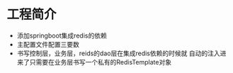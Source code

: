 # 工程简介

* 添加springboot集成redis的依赖
* 主配置文件配置三要数
* 书写控制层，业务层，reids的dao层在集成redis依赖的时候就 自动的注入进来了只需要在业务层书写一个私有的RedisTemplate对象 


